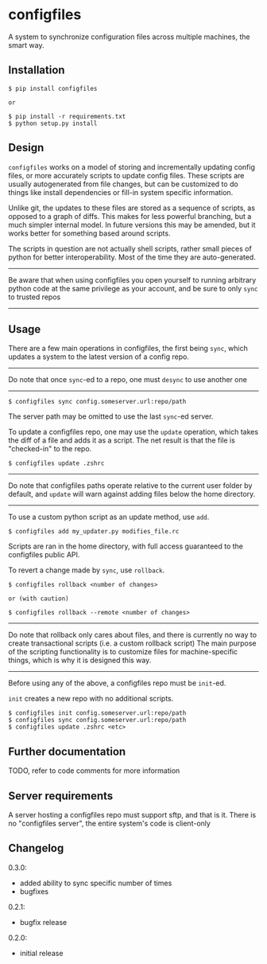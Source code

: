 # configfiles

A system to synchronize configuration files across multiple machines, the smart way.

## Installation

```
$ pip install configfiles

or

$ pip install -r requirements.txt
$ python setup.py install
```

## Design

`configfiles` works on a model of storing and incrementally updating config files, or more accurately scripts to update config files.
These scripts are usually autogenerated from file changes, but can be customized to do things like install dependencies or fill-in system
specific information.

Unlike git, the updates to these files are stored as a sequence of scripts, as opposed to a graph of diffs. This makes for less powerful
branching, but a much simpler internal model. In future versions this may be amended, but it works better for something based around scripts.

The scripts in question are not actually shell scripts, rather small pieces of python for better interoperability. Most of the time they are
auto-generated. 

---
Be aware that when using configfiles you open yourself to running arbitrary python code at the same privilege as your account, and
be sure to only `sync` to trusted repos

---

## Usage

There are a few main operations in configfiles, the first being `sync`, which updates a system to the latest version of a config repo.

---
Do note that once `sync`-ed to a repo, one must `desync` to use another one

---

```
$ configfiles sync config.someserver.url:repo/path
```

The server path may be omitted to use the last `sync`-ed server.

To update a configfiles repo, one may use the `update` operation, which takes the diff of a file and adds it as a script. The net result
is that the file is "checked-in" to the repo.

```
$ configfiles update .zshrc
```

---
Do note that configfiles paths operate relative to the current user folder by default, and `update` will warn against adding files below the home directory.

---

To use a custom python script as an update method, use `add`.

```
$ configfiles add my_updater.py modifies_file.rc
```

Scripts are ran in the home directory, with full access guaranteed to the configfiles public API.

To revert a change made by `sync`, use `rollback`.

```
$ configfiles rollback <number of changes>

or (with caution)

$ configfiles rollback --remote <number of changes>
```

---
Do note that rollback only cares about files, and there is currently no way to create transactional scripts (i.e. a custom rollback script)
The main purpose of the scripting functionality is to customize files for machine-specific things, which is why it is designed this way.

---

Before using any of the above, a configfiles repo must be `init`-ed.

`init` creates a new repo with no additional scripts.

```
$ configfiles init config.someserver.url:repo/path
$ configfiles sync config.someserver.url:repo/path
$ configfiles update .zshrc <etc>
```

## Further documentation

TODO, refer to code comments for more information

## Server requirements

A server hosting a configfiles repo must support sftp, and that is it. There is no "configfiles server", the entire system's code is client-only

## Changelog

0.3.0:
- added ability to sync specific number of times
- bugfixes

0.2.1:
- bugfix release

0.2.0:
- initial release
